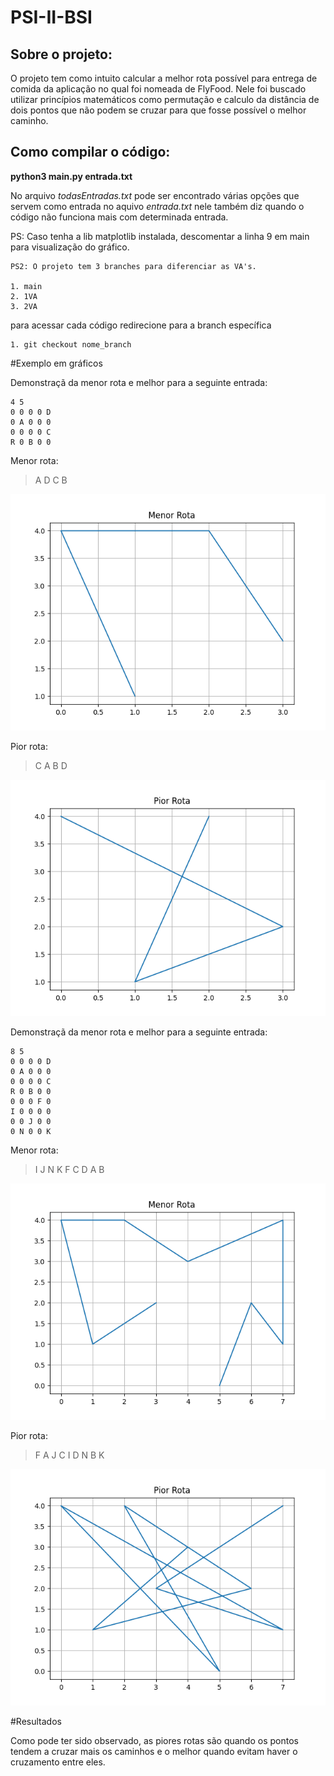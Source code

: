 # PSI-II-BSI

Sobre o projeto:
-
O projeto tem como intuito calcular a melhor rota possível para entrega de comida da aplicação 
no qual foi nomeada de FlyFood. Nele foi buscado utilizar princípios matemáticos como permutação
e calculo da distância de dois pontos que não podem se cruzar para que fosse possível o melhor caminho.

Como compilar o código:
-
**python3 main.py entrada.txt** 

No arquivo *todasEntradas.txt* pode ser encontrado várias opções que servem como entrada
no aquivo *entrada.txt* nele também diz quando o código não funciona mais com determinada entrada.

PS: Caso tenha a lib matplotlib instalada, descomentar a linha 9 em main para visualização do gráfico.

    PS2: O projeto tem 3 branches para diferenciar as VA's. 

    1. main
    2. 1VA
    3. 2VA

para acessar cada código redirecione para a branch específica

    1. git checkout nome_branch


#Exemplo em gráficos

Demonstraçã da menor rota e melhor para a seguinte entrada:
```
4 5
0 0 0 0 D
0 A 0 0 0
0 0 0 0 C
R 0 B 0 0
```
Menor rota:
> A D C B

![Project Flow](graficos/exemplo1MelhorRota.png)

Pior rota:
> C A B D 

![Project Flow](graficos/exemplo1PiorRota.png)

Demonstraçã da menor rota e melhor para a seguinte entrada:
```
8 5
0 0 0 0 D
0 A 0 0 0
0 0 0 0 C
R 0 B 0 0
0 0 0 F 0
I 0 0 0 0
0 0 J 0 0
0 N 0 0 K
```

Menor rota: 
> I J N K F C D A B 

![Project Flow](graficos/exemplo2MelhorRota.png)

Pior rota:
> F A J C I D N B K 

![Project Flow](graficos/exemplo2PiorRota.png)



#Resultados

Como pode ter sido observado, as piores rotas são quando os pontos tendem a cruzar mais os caminhos
e o melhor quando evitam haver o cruzamento entre eles. 